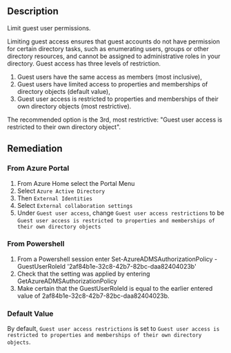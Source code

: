 ## Description

Limit guest user permissions.

Limiting guest access ensures that guest accounts do not have permission for certain directory tasks, such as enumerating users, groups or other directory resources, and cannot be assigned to administrative roles in your directory. Guest access has three levels of restriction.

  1. Guest users have the same access as members (most inclusive),
  2. Guest users have limited access to properties and memberships of directory objects (default value),
  3. Guest user access is restricted to properties and memberships of their own directory objects (most restrictive).

The recommended option is the 3rd, most restrictive: "Guest user access is restricted to their own directory object".

## Remediation

### From Azure Portal

1. From Azure Home select the Portal Menu
2. Select `Azure Active Directory`
3. Then `External Identities`
4. Select `External collaboration settings`
5. Under `Guest user access`, change `Guest user access restrictions` to be `Guest user access is restricted to properties and memberships of their own directory objects`

### From Powershell

1. From a Powershell session enter Set-AzureADMSAuthorizationPolicy - GuestUserRoleId '2af84b1e-32c8-42b7-82bc-daa82404023b'
2. Check that the setting was applied by entering GetAzureADMSAuthorizationPolicy
3. Make certain that the GuestUserRoleId is equal to the earlier entered value of 2af84b1e-32c8-42b7-82bc-daa82404023b.

### Default Value

By default, `Guest user access restrictions` is set to `Guest user access is restricted to properties and memberships of their own directory objects`.